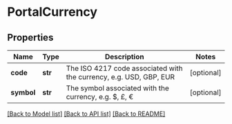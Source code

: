# PortalCurrency

## Properties
Name | Type | Description | Notes
------------ | ------------- | ------------- | -------------
**code** | **str** | The ISO 4217 code associated with the currency, e.g. USD, GBP, EUR | [optional] 
**symbol** | **str** | The symbol associated with the currency, e.g. $, £, € | [optional] 

[[Back to Model list]](../README.md#documentation-for-models) [[Back to API list]](../README.md#documentation-for-api-endpoints) [[Back to README]](../README.md)

